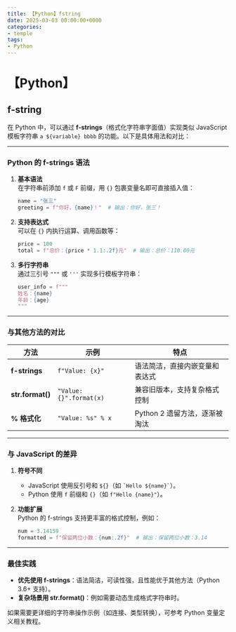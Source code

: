 ```yaml
---
title: 【Python】fstring
date: 2025-03-03 00:00:00+0000
categories: 
- temple
tags:
- Python
---
```


# 【Python】

## f-string
在 Python 中，可以通过 **f-strings**（格式化字符串字面值）实现类似 JavaScript 模板字符串 `a ${variable} bbbb` 的功能。以下是具体用法和对比：

---

### Python 的 f-strings 语法
1. **基本语法**  
   在字符串前添加 `f` 或 `F` 前缀，用 `{}` 包裹变量名即可直接插入值：  
   ```python
   name = "张三"
   greeting = f"你好，{name}！"  # 输出：你好，张三！
   ```

2. **支持表达式**  
   可以在 `{}` 内执行运算、调用函数等：  
   ```python
   price = 100
   total = f"总价：{price * 1.1:.2f}元"  # 输出：总价：110.00元
   ```

3. **多行字符串**  
   通过三引号 `"""` 或 `'''` 实现多行模板字符串：  
   ```python
   user_info = f"""
   姓名：{name}
   年龄：{age}
   """
   ```

---

### 与其他方法的对比
| 方法          | 示例                          | 特点                                  |
|---------------|-------------------------------|---------------------------------------|
| **f-strings**  | `f"Value: {x}"`               | 语法简洁，直接内嵌变量和表达式    |
| **str.format()** | `"Value: {}".format(x)`       | 兼容旧版本，支持复杂格式控制           |
| **% 格式化**   | `"Value: %s" % x`             | Python 2 遗留方法，逐渐被淘汰         |

---

### 与 JavaScript 的差异
1. **符号不同**  
   - JavaScript 使用反引号和 `${}`（如 `` `Hello ${name}` ``）。
   - Python 使用 `f` 前缀和 `{}`（如 `f"Hello {name}"`）。

2. **功能扩展**  
   Python 的 f-strings 支持更丰富的格式控制，例如：  
   ```python
   num = 3.14159
   formatted = f"保留两位小数：{num:.2f}"  # 输出：保留两位小数：3.14
   ```

---

### 最佳实践
- **优先使用 f-strings**：语法简洁，可读性强，且性能优于其他方法（Python 3.6+ 支持）。
- **复杂场景用 str.format()**：例如需要动态生成格式字符串时。

如果需要更详细的字符串操作示例（如连接、类型转换），可参考 Python 变量定义相关教程。


